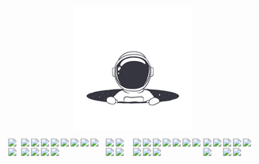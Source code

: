 <p align="center">
  <img src="https://github.com/roramigator/roramigator/blob/master/psychonaut.jpg" />
</p>

<div style="display:flex">
  <!-- desktops -->
  <span>
    <!-- distro & wm
    <img width="24px" src="https://cdn.jsdelivr.net/npm/simple-icons@3.3.0/icons/archlinux.svg" />
    <img width="24px" src="https://cdn.jsdelivr.net/npm/simple-icons@3.3.0/icons/awesomewm.svg" />
    -->
    <img width="24px" src="https://cdn.jsdelivr.net/npm/simple-icons@3.3.0/icons/linux.svg" />
    <img width="24px" src="https://cdn.jsdelivr.net/npm/simple-icons@3.3.0/icons/apple.svg" />
  </span>
  
  <!-- daily bread -->
  <span>
    <img width="24px" src="https://cdn.jsdelivr.net/npm/simple-icons@3.3.0/icons/atom.svg" />
    <img width="24px" src="https://cdn.jsdelivr.net/npm/simple-icons@3.3.0/icons/react.svg" />
    <img width="24px" src="https://cdn.jsdelivr.net/npm/simple-icons@3.3.0/icons/reactrouter.svg" />
    <img width="24px" src="https://cdn.jsdelivr.net/npm/simple-icons@3.3.0/icons/sass.svg" />
    <img width="24px" src="https://cdn.jsdelivr.net/npm/simple-icons@3.3.0/icons/git.svg" />
    <img width="24px" src="https://cdn.jsdelivr.net/npm/simple-icons@3.3.0/icons/github.svg" />
    <img width="24px" src="https://cdn.jsdelivr.net/npm/simple-icons@3.3.0/icons/markdown.svg" />
    <img width="24px" src="https://cdn.jsdelivr.net/npm/simple-icons@3.3.0/icons/typescript.svg" />
    <img width="24px" src="https://cdn.jsdelivr.net/npm/simple-icons@3.3.0/icons/json.svg" />
    <img width="24px" src="https://cdn.jsdelivr.net/npm/simple-icons@3.3.0/icons/yarn.svg" />
    <img width="24px" src="https://cdn.jsdelivr.net/npm/simple-icons@3.3.0/icons/npm.svg" />
  <img width="24px" src="https://cdn.jsdelivr.net/npm/simple-icons@3.3.0/icons/postman.svg" />
  </span>

  <!-- want to learn -->
  <span>
    <img width="24px" src="https://cdn.jsdelivr.net/npm/simple-icons@3.3.0/icons/deno.svg" />
    <img width="24px" src="https://cdn.jsdelivr.net/npm/simple-icons@3.3.0/icons/ruby.svg" />
    <!--img width="24px" src="https://cdn.jsdelivr.net/npm/simple-icons@3.3.0/icons/arduino.svg" /-->
    <!--img width="24px" src="https://cdn.jsdelivr.net/npm/simple-icons@3.3.0/icons/electron.svg" /-->
    <img width="24px" src="https://cdn.jsdelivr.net/npm/simple-icons@3.3.0/icons/python.svg" />
    <!--img width="24px" src="https://cdn.jsdelivr.net/npm/simple-icons@3.3.0/icons/bitcoin.svg" /-->
    <img width="24px" src="https://cdn.jsdelivr.net/npm/simple-icons@3.3.0/icons/tensorflow.svg" />
  </span>
  
  <!-- worked with -->
  <span>
    <img width="24px" src="https://cdn.jsdelivr.net/npm/simple-icons@3.3.0/icons/node-dot-js.svg" />
    <img width="24px" src="https://cdn.jsdelivr.net/npm/simple-icons@3.3.0/icons/raspberrypi.svg" />
    <img width="24px" src="https://cdn.jsdelivr.net/npm/simple-icons@3.3.0/icons/material-ui.svg" />
    <img width="24px" src="https://cdn.jsdelivr.net/npm/simple-icons@3.3.0/icons/html5.svg" />
    <img width="24px" src="https://cdn.jsdelivr.net/npm/simple-icons@3.3.0/icons/css3.svg" />
    <img width="24px" src="https://cdn.jsdelivr.net/npm/simple-icons@3.3.0/icons/twilio.svg" />
    <img width="24px" src="https://cdn.jsdelivr.net/npm/simple-icons@3.3.0/icons/webpack.svg" />
    <img width="24px" src="https://cdn.jsdelivr.net/npm/simple-icons@3.3.0/icons/firebase.svg" />
    <img width="24px" src="https://cdn.jsdelivr.net/npm/simple-icons@3.3.0/icons/babel.svg" />
    <img width="24px" src="https://cdn.jsdelivr.net/npm/simple-icons@3.3.0/icons/lua.svg" />
  </span>
  
  <!-- social
  <span>
    <img width="24px" src="https://cdn.jsdelivr.net/npm/simple-icons@3.3.0/icons/diaspora.svg" />
    <img width="24px" src="https://cdn.jsdelivr.net/npm/simple-icons@3.3.0/icons/twitter.svg" />
    <img width="24px" src="https://cdn.jsdelivr.net/npm/simple-icons@3.3.0/icons/angellist.svg" />
    <img width="24px" src="https://cdn.jsdelivr.net/npm/simple-icons@3.3.0/icons/freecodecamp.svg" />
    <img width="24px" src="https://cdn.jsdelivr.net/npm/simple-icons@3.3.0/icons/dev-dot-to.svg" />
  </span>
  -->

  <!-- clouds -->
  <span>
    <img width="24px" src="https://cdn.jsdelivr.net/npm/simple-icons@3.3.0/icons/netlify.svg" />
     <img width="24px" src="https://cdn.jsdelivr.net/npm/simple-icons@3.3.0/icons/digitalocean.svg" />
    <img width="24px" src="https://cdn.jsdelivr.net/npm/simple-icons@3.3.0/icons/linode.svg" />
  </span>

  <!-- shares -->
  <span>
    <img width="24px" src="https://cdn.jsdelivr.net/npm/simple-icons@3.3.0/icons/duckduckgo.svg" />
    <img width="24px" src="https://cdn.jsdelivr.net/npm/simple-icons@3.3.0/icons/opensourceinitiative.svg" />
    <img width="24px" src="https://cdn.jsdelivr.net/npm/simple-icons@3.3.0/icons/tor.svg" />
  <img width="24px" src="https://cdn.jsdelivr.net/npm/simple-icons@3.3.0/icons/ycombinator.svg" />
    <img width="24px" src="https://cdn.jsdelivr.net/npm/simple-icons@3.3.0/icons/protonmail.svg" />
  </span>
</div>
